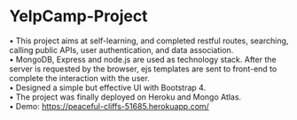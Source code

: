 # YelpCamp-Project

•	This project aims at self-learning, and completed restful routes, searching, calling public APIs, user authentication, and data association.<br />
•	MongoDB, Express and node.js are used as technology stack. After the server is requested by the browser, ejs templates are sent to front-end to complete the interaction with the user.<br />
•	Designed a simple but effective UI with Bootstrap 4.<br />
•	The project was finally deployed on Heroku and Mongo Atlas. <br />
•	Demo: https://peaceful-cliffs-51685.herokuapp.com/
